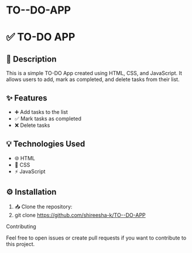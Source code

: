 # TO--DO-APP
# ✅ TO-DO APP

## 📌 Description

This is a simple TO-DO App created using HTML, CSS, and JavaScript. It allows users to add, mark as completed, and delete tasks from their list.

## ✨ Features

* ➕ Add tasks to the list
* ✅ Mark tasks as completed
* ❌ Delete tasks

## 💡 Technologies Used

* 🌐 HTML
* 🎨 CSS
* ⚡ JavaScript

## ⚙️ Installation

1. 📥 Clone the repository:
2. 
   git clone https://github.com/shireesha-k/TO--DO-APP


Contributing

Feel free to open issues or create pull requests if you want to contribute to this project.



